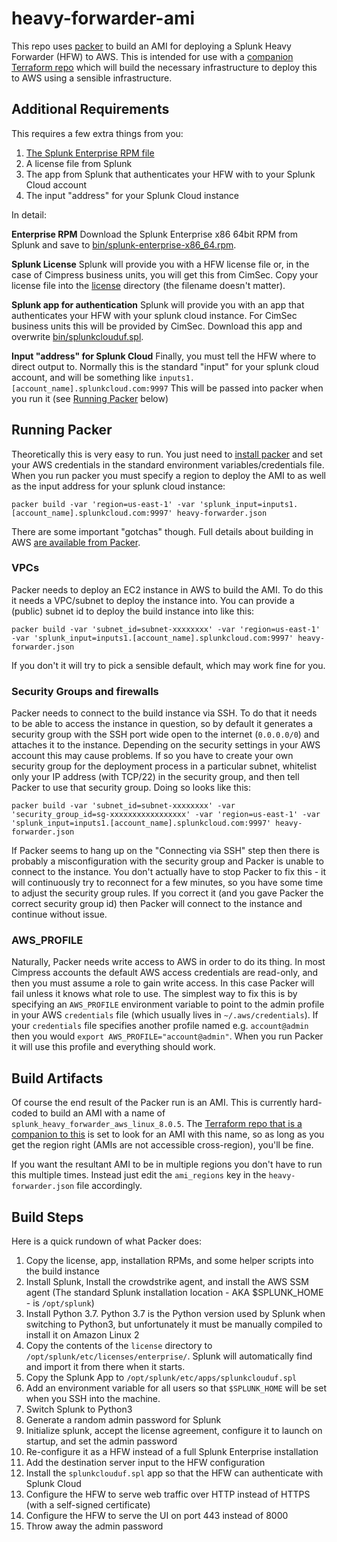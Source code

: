 # heavy-forwarder-ami

This repo uses [packer](https://packer.io) to build an AMI for deploying a Splunk Heavy Forwarder (HFW) to AWS.  This is intended for use with a [companion Terraform repo](https://github.com/Cimpress-MCP/splunk-heavy-forwarder-terraform-deployment) which will build the necessary infrastructure to deploy this to AWS using a sensible infrastructure.

## Additional Requirements

This requires a few extra things from you:

 1. [The Splunk Enterprise RPM file](https://www.splunk.com/en_us/download/splunk-enterprise.html)
 2. A license file from Splunk
 3. The app from Splunk that authenticates your HFW with to your Splunk Cloud account
 4. The input "address" for your Splunk Cloud instance

In detail:

**Enterprise RPM**
Download the Splunk Enterprise x86 64bit RPM from Splunk and save to [bin/splunk-enterprise-x86_64.rpm](bin/splunk-enterprise-x86_64.rpm).

**Splunk License**
Splunk will provide you with a HFW license file or, in the case of Cimpress business units, you will get this from CimSec.  Copy your license file into the [license](license) directory (the filename doesn't matter).

**Splunk app for authentication**
Splunk will provide you with an app that authenticates your HFW with your splunk cloud instance.  For CimSec business units this will be provided by CimSec.  Download this app and overwrite [bin/splunkclouduf.spl](bin/splunkclouduf.spl).

**Input "address" for Splunk Cloud**
Finally, you must tell the HFW where to direct output to.  Normally this is the standard "input" for your splunk cloud account, and will be something like `inputs1.[account_name].splunkcloud.com:9997`  This will be passed into packer when you run it (see [Running Packer](#running-packer) below)

## Running Packer

Theoretically this is very easy to run.  You just need to [install packer](https://www.packer.io/downloads) and set your AWS credentials in the standard environment variables/credentials file.  When you run packer you must specify a region to deploy the AMI to as well as the input address for your splunk cloud instance:

```
packer build -var 'region=us-east-1' -var 'splunk_input=inputs1.[account_name].splunkcloud.com:9997' heavy-forwarder.json
```

There are some important "gotchas" though.  Full details about building in AWS [are available from Packer](https://www.packer.io/docs/builders/amazon).

### VPCs

Packer needs to deploy an EC2 instance in AWS to build the AMI.  To do this it needs a VPC/subnet to deploy the instance into.  You can provide a (public) subnet id to deploy the build instance into like this:

```
packer build -var 'subnet_id=subnet-xxxxxxxx' -var 'region=us-east-1' -var 'splunk_input=inputs1.[account_name].splunkcloud.com:9997' heavy-forwarder.json
```

If you don't it will try to pick a sensible default, which may work fine for you.

### Security Groups and firewalls

Packer needs to connect to the build instance via SSH.  To do that it needs to be able to access the instance in question, so by default it generates a security group with the SSH port wide open to the internet (`0.0.0.0/0`) and attaches it to the instance.  Depending on the security settings in your AWS account this may cause problems.  If so you have to create your own security group for the deployment process in a particular subnet, whitelist only your IP address (with TCP/22) in the security group, and then tell Packer to use that security group.  Doing so looks like this:

```
packer build -var 'subnet_id=subnet-xxxxxxxx' -var 'security_group_id=sg-xxxxxxxxxxxxxxxxx' -var 'region=us-east-1' -var 'splunk_input=inputs1.[account_name].splunkcloud.com:9997' heavy-forwarder.json
```

If Packer seems to hang up on the "Connecting via SSH" step then there is probably a misconfiguration with the security group and Packer is unable to connect to the instance.  You don't actually have to stop Packer to fix this - it will continuously try to reconnect for a few minutes, so you have some time to adjust the security group rules.  If you correct it (and you gave Packer the correct security group id) then Packer will connect to the instance and continue without issue.

### AWS_PROFILE

Naturally, Packer needs write access to AWS in order to do its thing.  In most Cimpress accounts the default AWS access credentials are read-only, and then you must assume a role to gain write access.  In this case Packer will fail unless it knows what role to use.  The simplest way to fix this is by specifying an `AWS_PROFILE` environment variable to point to the admin profile in your AWS `credentials` file (which usually lives in `~/.aws/credentials`).  If your `credentials` file specifies another profile named e.g.  `account@admin` then you would `export AWS_PROFILE="account@admin"`.  When you run Packer it will use this profile and everything should work.

## Build Artifacts

Of course the end result of the Packer run is an AMI.  This is currently hard-coded to build an AMI with a name of `splunk_heavy_forwarder_aws_linux_8.0.5`.  The [Terraform repo that is a companion to this](https://github.com/Cimpress-MCP/splunk-heavy-forwarder-terraform-deployment) is set to look for an AMI with this name, so as long as you get the region right (AMIs are not accessible cross-region), you'll be fine.

If you want the resultant AMI to be in multiple regions you don't have to run this multiple times.  Instead just edit the `ami_regions` key in the `heavy-forwarder.json` file accordingly.

## Build Steps

Here is a quick rundown of what Packer does:

 1. Copy the license, app, installation RPMs, and some helper scripts into the build instance
 2. Install Splunk, Install the crowdstrike agent, and install the AWS SSM agent (The standard Splunk installation location - AKA $SPLUNK_HOME - is `/opt/splunk`)
 3. Install Python 3.7.  Python 3.7 is the Python version used by Splunk when switching to Python3, but unfortunately it must be manually compiled to install it on Amazon Linux 2
 4. Copy the contents of the `license` directory to `/opt/splunk/etc/licenses/enterprise/`.  Splunk will automatically find and import it from there when it starts.
 5. Copy the Splunk App to `/opt/splunk/etc/apps/splunkclouduf.spl`
 6. Add an environment variable for all users so that `$SPLUNK_HOME` will be set when you SSH into the machine.
 7. Switch Splunk to Python3
 8. Generate a random admin password for Splunk
 9. Initialize splunk, accept the license agreement, configure it to launch on startup, and set the admin password
 10. Re-configure it as a HFW instead of a full Splunk Enterprise installation
 11. Add the destination server input to the HFW configuration
 12. Install the `splunkclouduf.spl` app so that the HFW can authenticate with Splunk Cloud
 13. Configure the HFW to serve web traffic over HTTP instead of HTTPS (with a self-signed certificate)
 14. Configure the HFW to serve the UI on port 443 instead of 8000
 15. Throw away the admin password
